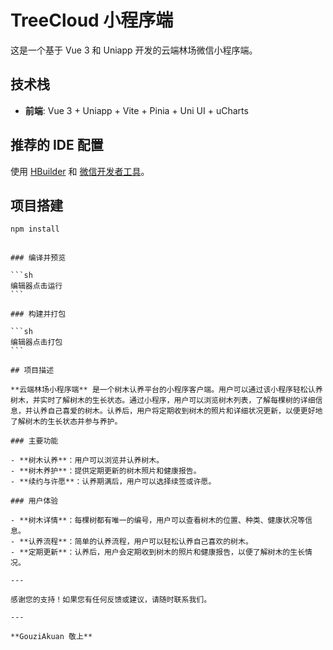 # TreeCloud 小程序端

这是一个基于 Vue 3 和 Uniapp 开发的云端林场微信小程序端。

## 技术栈

- **前端**: Vue 3 + Uniapp + Vite + Pinia + Uni UI + uCharts

## 推荐的 IDE 配置

使用 [HBuilder](https://dcloud.io/hbuilder.html) 和 [微信开发者工具](https://developers.weixin.qq.com/miniprogram/dev/devtools/download.html)。

## 项目搭建

```sh
npm install
```
````

### 编译并预览

```sh
编辑器点击运行
```

### 构建并打包

```sh
编辑器点击打包
```

## 项目描述

**云端林场小程序端** 是一个树木认养平台的小程序客户端。用户可以通过该小程序轻松认养树木，并实时了解树木的生长状态。通过小程序，用户可以浏览树木列表，了解每棵树的详细信息，并认养自己喜爱的树木。认养后，用户将定期收到树木的照片和详细状况更新，以便更好地了解树木的生长状态并参与养护。

### 主要功能

- **树木认养**：用户可以浏览并认养树木。
- **树木养护**：提供定期更新的树木照片和健康报告。
- **续约与许愿**：认养期满后，用户可以选择续签或许愿。

### 用户体验

- **树木详情**：每棵树都有唯一的编号，用户可以查看树木的位置、种类、健康状况等信息。
- **认养流程**：简单的认养流程，用户可以轻松认养自己喜欢的树木。
- **定期更新**：认养后，用户会定期收到树木的照片和健康报告，以便了解树木的生长情况。

---

感谢您的支持！如果您有任何反馈或建议，请随时联系我们。

---

**GouziAkuan 敬上**
